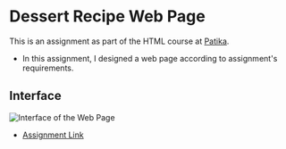 # Dessert Recipe Web Page

This is an assignment as part of the HTML course at [Patika](https://app.patika.dev/courses/html).

- In this assignment, I designed a web page according to assignment's requirements.

## Interface 
![Interface of the Web Page](https://patika-prod.s3-eu-central-1.amazonaws.com/userFiles/byz/projects/GtbXzBiK8cwaY97d5-html---odev-3)
- [Assignment Link](https://app.patika.dev/courses/html/html-odev3)
